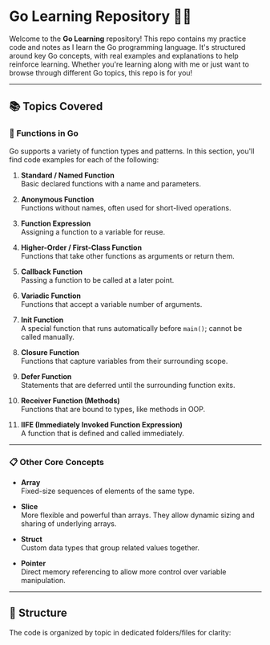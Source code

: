 # Go Learning Repository 🧠🚀

Welcome to the **Go Learning** repository! This repo contains my practice code and notes as I learn the Go programming language. It's structured around key Go concepts, with real examples and explanations to help reinforce learning. Whether you're learning along with me or just want to browse through different Go topics, this repo is for you!

---

## 📚 Topics Covered

### 🔧 Functions in Go

Go supports a variety of function types and patterns. In this section, you'll find code examples for each of the following:

1. **Standard / Named Function**  
   Basic declared functions with a name and parameters.

2. **Anonymous Function**  
   Functions without names, often used for short-lived operations.

3. **Function Expression**  
   Assigning a function to a variable for reuse.

4. **Higher-Order / First-Class Function**  
   Functions that take other functions as arguments or return them.

5. **Callback Function**  
   Passing a function to be called at a later point.

6. **Variadic Function**  
   Functions that accept a variable number of arguments.

7. **Init Function**  
   A special function that runs automatically before `main()`; cannot be called manually.

8. **Closure Function**  
   Functions that capture variables from their surrounding scope.

9. **Defer Function**  
   Statements that are deferred until the surrounding function exits.

10. **Receiver Function (Methods)**  
   Functions that are bound to types, like methods in OOP.

11. **IIFE (Immediately Invoked Function Expression)**  
   A function that is defined and called immediately.

---

### 📋 Other Core Concepts

- **Array**  
  Fixed-size sequences of elements of the same type.

- **Slice**  
  More flexible and powerful than arrays. They allow dynamic sizing and sharing of underlying arrays.

- **Struct**  
  Custom data types that group related values together.

- **Pointer**  
  Direct memory referencing to allow more control over variable manipulation.

---

## 📁 Structure

The code is organized by topic in dedicated folders/files for clarity:

